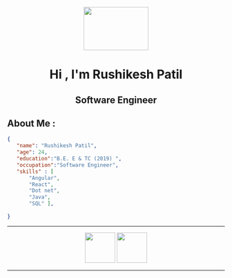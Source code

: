 <p align="center">
   <img src="https://media.giphy.com/media/bcKmIWkUMCjVm/giphy.gif" width = "150px" height = "100px">
   <h1 align="center">Hi , I'm Rushikesh Patil  </h1> 
    <h2 align="center">Software Engineer  </h2> 
</p>


## About Me :

```JSON
{
   "name": "Rushikesh Patil",
   "age": 24,
   "education":"B.E. E & TC (2019) ",
   "occupation":"Software Engineer",
   "skills" : [
       "Angular",
       "React",
       "Dot net",
       "Java",
       "SQL" ],
   
}

```



***


<p align="center">
<p align="center">
<a  href="https://www.github.com/imrushikesh"><img src="https://img.icons8.com/ios/20/000000/github--v2.gif" style="width:5em; height:5em;"/></a>  <a href="https://www.linkedin.com/in/rushikesh-patil-1a3937189"><img src="https://img.icons8.com/wired/64/000000/linkedin--v2.gif" style="width:5em; height:5em;"/></a>

  
***
</p>
</p>
